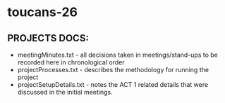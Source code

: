 # toucans-26

## PROJECTS DOCS:

* meetingMinutes.txt - all decisions taken in meetings/stand-ups to be recorded here in chronological order
* projectProcesses.txt - describes the methodology for running the project
* projectSetupDetails.txt - notes the ACT 1 related details that were discussed in the initial meetings.